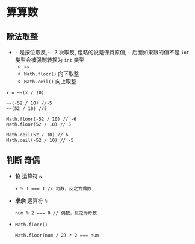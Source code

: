 # 算算数

## 除法取整

- `~` 是按位取反,`~~` 2 次取反, 粗略的说是保持原值, `~` 后面如果跟的值不是 `int` 类型会被强制转换为 `int` 类型
  - `~~`
  - `Math.floor()` 向下取整
  - `Math.ceil()` 向上取整

```
x = ~~(x / 10)

~~(-52 / 10) //-5
~~(52 / 10) //5

Math.floor(-52 / 10) // -6
Math.floor(52 / 10) // 5

Math.ceil(52 / 10) // 6
Math.ceil(-52 / 10) // -5
```

## 判断 奇偶

- **位** 运算符 `&`
  ```
  x % 1 === 1 // 奇数，反之为偶数
  ```
- **求余** 运算符 `%`
  ```
  num % 2 === 0 // 偶数，反之为奇数
  ```
- `Math.floor()`
  ```
  Math.floor(num / 2) * 2 === num
  ```
